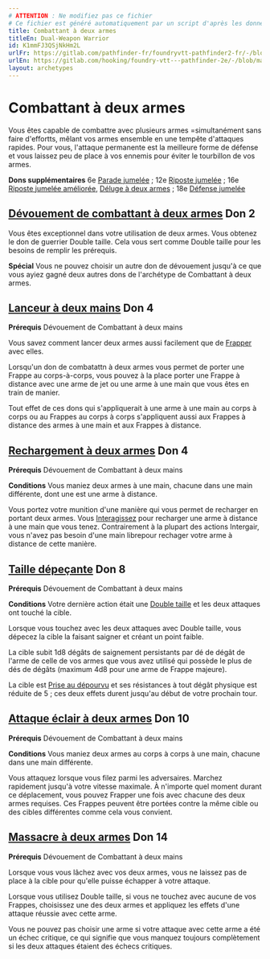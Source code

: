 ```yaml
---
# ATTENTION : Ne modifiez pas ce fichier
# Ce fichier est généré automatiquement par un script d'après les données du module Foundry VTT officiel et de sa traduction
title: Combattant à deux armes
titleEn: Dual-Weapon Warrior
id: K1mmFJ3QSjNkHm2L
urlFr: https://gitlab.com/pathfinder-fr/foundryvtt-pathfinder2-fr/-/blob/master/data/archetypes/K1mmFJ3QSjNkHm2L.htm
urlEn: https://gitlab.com/hooking/foundry-vtt---pathfinder-2e/-/blob/master/packs/data/archetypes.db/dual-weapon-warrior.json
layout: archetypes
---
```

# Combattant à deux armes

Vous êtes capable de combattre avec plusieurs armes =simultanément sans faire d'effortts, mêlant vos armes ensemble en une tempête d'attaques rapides. Pour vous, l'attaque permanente est la meilleure forme de défense et vous laissez peu de place à vos ennemis pour éviter le tourbillon de vos armes.

**Dons supplémentaires** 6e [Parade jumelée](../dons/parade-jumelée.md) ; 12e [Riposte jumelée](../dons/riposte-jumelée.md) ; 16e [Riposte jumelée améliorée](../dons/riposte-jumelée-améliorée-guerrier.md), [Déluge à deux armes](../dons/déluge-à-deux-armes.md) ; 18e [Défense jumelée](../dons/défense-jumelée-guerrier.md)

## [Dévouement de combattant à deux armes](../dons/dévouement-de-combattant-à-deux-armes.md) Don 2

Vous êtes exceptionnel dans votre utilisation de deux armes. Vous obtenez le don de guerrier <a class="entity-link" data-pack="pf2e.feats-srd" data-id="onde0SxLoxLBTnvm" draggable="true">Double taille</a>. Cela vous sert comme Double taille pour les besoins de remplir les prérequis.

**Spécial** Vous ne pouvez choisir un autre don de dévouement jusqu'à ce que vous ayiez gagné deux autres dons de l'archétype de Combattant à deux armes.

## [Lanceur à deux mains](../dons/lanceur-à-deux-mains.md) Don 4

**Prérequis** Dévouement de Combattant à deux mains

Vous savez comment lancer deux armes aussi facilement que de [Frapper](../actions/frapper.md) avec elles.

Lorsqu'un don de combatattn à deux armes vous permet de porter une Frappe au corps-à-corps, vous pouvez à la place porter une Frappe à distance avec une arme de jet ou une arme à une main que vous êtes en train de manier.

Tout effet de ces dons qui s'appliquerait à une arme à une main au corps à corps ou au Frappes au corps à corps s'appliquent aussi aux Frappes à distance des armes à une main et aux Frappes à distance.

## [Rechargement à deux armes](../dons/rechargement-à-deux-armes.md) Don 4

**Prérequis** Dévouement de Combattant à deux mains

**Conditions** Vous maniez deux armes à une main, chacune dans une main différente, dont une est une arme à distance.

Vous portez votre munition d'une manière qui vous permet de recharger en portant deux armes. Vous [Interagissez](../actions/interagir.md) pour recharger une arme à distance à une main que vous tenez. Contrairement à la plupart des actions Intergair, vous n'avez pas besoin d'une main librepour rechager votre arme à distance de cette manière.

## [Taille dépeçante](../dons/taille-dépeçante.md) Don 8

**Prérequis** Dévouement de Combattant à deux mains

**Conditions** Votre dernière action était une [Double taille](../dons/double-taille.md) et les deux attaques ont touché la cible.

Lorsque vous touchez avec les deux attaques avec Double taille, vous dépecez la cible la faisant saigner et créant un point faible.

La cible subit 1d8 dégâts de saignement persistants par dé de dégât de l'arme de celle de vos armes que vous avez utilisé qui possède le plus de dés de dégâts (maximum 4d8 pour une arme de Frappe majeure).

La cible est [Prise au dépourvu](../conditions/pris-au-dépourvu.md) et ses résistances à tout dégât physique est réduite de 5 ; ces deux effets durent jusqu'au début de votre prochain tour.

## [Attaque éclair à deux armes](../dons/attaque-éclair-à-deux-armes.md) Don 10

**Prérequis** Dévouement de Combattant à deux mains

**Conditions** Vous maniez deux armes au corps à corps à une main, chacune dans une main différente.

Vous attaquez lorsque vous filez parmi les adversaires. <a class="entity-link" data-pack="pf2e.actionspf2e" data-id="Bcxarzksqt9ezrs6" draggable="true">Marchez rapidement</a> jusqu'à votre vitesse maximale. À n'importe quel moment durant ce déplacement, vous pouvez <a class="entity-link" data-pack="pf2e.actionspf2e" data-id="VjxZFuUXrCU94MWR" draggable="true">Frapper</a>  une fois avec chacune des deux armes requises. Ces Frappes peuvent être portées contre la même cible ou des cibles différentes comme cela vous convient.

## [Massacre à deux armes](../dons/massacre-à-deux-armes.md) Don 14

**Prérequis** Dévouement de Combattant à deux mains

Lorsque vous vous lâchez avec vos deux armes, vous ne laissez pas de place à la cible pour qu'elle puisse échapper à votre attaque.

Lorsque vous utilisez <a class="entity-link" data-pack="pf2e.feats-srd" data-id="onde0SxLoxLBTnvm" draggable="true">Double taille</a>, si vous ne touchez avec aucune de vos <a class="entity-link" data-pack="pf2e.actionspf2e" data-id="VjxZFuUXrCU94MWR" draggable="true">Frappes</a>, choisissez une des deux armes et appliquez les effets d'une attaque réussie avec cette arme.

Vous ne pouvez pas choisir une arme si votre attaque avec cette arme a été un échec critique, ce qui signifie que vous manquez toujours complètement si les deux attaques étaient des échecs critiques.

